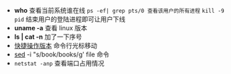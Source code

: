 - **who** 查看当前系统谁在线  `ps -ef| grep pts/0 查看该用户的所有进程`  `kill -9 pid` 结束用户的登陆进程即可让用户下线
- **uname -a** 查看 linux 版本
- **ls | cat -n** 加了一下序号
- [快捷操作版本](http://wiki.jikexueyuan.com/project/linux-command/chap09.html)  命令行光标移动
- [sed](http://man.linuxde.net/sed) -i "s/book/books/g' file 命令
- `netstat -anp` 查看端口占用情况